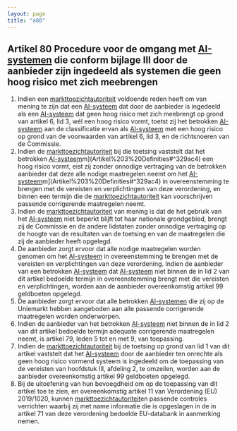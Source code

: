 ```yaml
---
layout: page
title: "a80"
---
```


## Artikel 80 Procedure voor de omgang met [AI-systemen](a3.md#^ai-systeem) die conform bijlage III door de aanbieder zijn ingedeeld als systemen die geen hoog risico met zich meebrengen

1. Indien een [markttoezichtautoriteit](a3.md#^mta) voldoende reden heeft om van mening te zijn dat een [AI-systeem](a3.md#^ai-systeem) dat door de aanbieder is ingedeeld als een [AI-systeem](a3.md#^ai-systeem) dat geen hoog risico met zich meebrengt op grond van artikel 6, lid 3, wél een hoog risico vormt, toetst zij het betrokken [AI-systeem](a3.md#^ai-systeem) aan de classificatie ervan als [AI-systeem](a3.md#^ai-systeem) met een hoog risico op grond van de voorwaarden van artikel 6, lid 3, en de richtsnoeren van de Commissie.
2. Indien de [markttoezichtautoriteit](a3.md#^mta) bij die toetsing vaststelt dat het betrokken [AI-systeem](a3.md#^ai-systeem)m](Artikel%203%20Definities#^329ac4) een hoog risico vormt, eist zij zonder onnodige vertraging van de betrokken aanbieder dat deze alle nodige maatregelen neemt om het [AI-systeem](a3.md#^ai-systeem)m](Artikel%203%20Definities#^329ac4) in overeenstemming te brengen met de vereisten en verplichtingen van deze verordening, en binnen een termijn die de [markttoezichtautoriteit](a3.md#^mta) kan voorschrijven passende corrigerende maatregelen neemt.
3. Indien de [markttoezichtautoriteit](a3.md#^mta) van mening is dat de het gebruik van het [AI-systeem](a3.md#^ai-systeem) niet beperkt blijft tot haar nationale grondgebied, brengt zij de Commissie en de andere lidstaten zonder onnodige vertraging op de hoogte van de resultaten van de toetsing en van de maatregelen die zij de aanbieder heeft opgelegd.
4. De aanbieder zorgt ervoor dat alle nodige maatregelen worden genomen om het [AI-systeem](a3.md#^ai-systeem) in overeenstemming te brengen met de vereisten en verplichtingen van deze verordening. Indien de aanbieder van een betrokken [AI-systeem](a3.md#^ai-systeem) dat [AI-systeem](a3.md#^ai-systeem) niet binnen de in lid 2 van dit artikel bedoelde termijn in overeenstemming brengt met die vereisten en verplichtingen, worden aan de aanbieder overeenkomstig artikel 99 geldboeten opgelegd.
5. De aanbieder zorgt ervoor dat alle betrokken [AI-systemen](a3.md#^ai-systeem) die zij op de Uniemarkt hebben aangeboden aan alle passende corrigerende maatregelen worden onderworpen.
6. Indien de aanbieder van het betrokken [AI-systeem](a3.md#^ai-systeem) niet binnen de in lid 2 van dit artikel bedoelde termijn adequate corrigerende maatregelen neemt, is artikel 79, leden 5 tot en met 9, van toepassing.
7. Indien de [markttoezichtautoriteit](a3.md#^mta) bij de toetsing op grond van lid 1 van dit artikel vaststelt dat het [AI-systeem](a3.md#^ai-systeem) door de aanbieder ten onrechte als geen hoog risico vormend systeem is ingedeeld om de toepassing van de vereisten van hoofdstuk III, afdeling 2, te omzeilen, worden aan de aanbieder overeenkomstig artikel 99 geldboeten opgelegd.
8. Bij de uitoefening van hun bevoegdheid om op de toepassing van dit artikel toe te zien, en overeenkomstig artikel 11 van Verordening (EU) 2019/1020, kunnen [markttoezichtautoriteit](a3.md#^mta)en passende controles verrichten waarbij zij met name informatie die is opgeslagen in de in artikel 71 van deze verordening bedoelde EU-databank in aanmerking nemen.